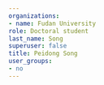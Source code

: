 ```yaml
---
organizations:
- name: Fudan University
role: Doctoral student
last_name: Song
superuser: false
title: Peidong Song
user_groups:
- no
---
```




